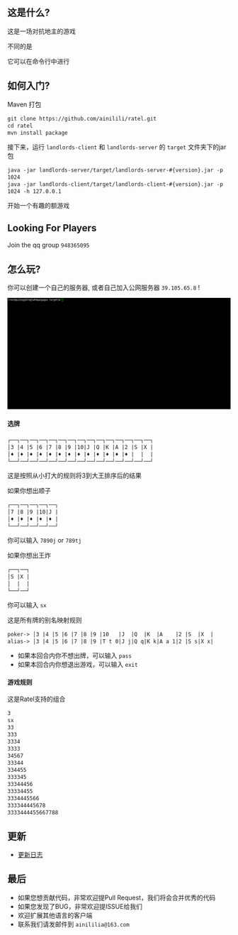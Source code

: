## 这是什么?
这是一场对抗地主的游戏

不同的是

它可以在命令行中进行
## 如何入门?
Maven 打包
```
git clone https://github.com/ainilili/ratel.git
cd ratel
mvn install package
```
接下来，运行 ``landlords-client`` 和 ``landlords-server`` 的 ``target`` 文件夹下的jar包
```
java -jar landlords-server/target/landlords-server-#{version}.jar -p 1024
java -jar landlords-client/target/landlords-client-#{version}.jar -p 1024 -h 127.0.0.1
```
开始一个有趣的额游戏

## Looking For Players

Join the qq group ``948365095``

## 怎么玩?
你可以创建一个自己的服务器, 或者自己加入公网服务器 ``39.105.65.8`` !

![demo](demo.gif)

#### 选牌
```
┌──┐──┐──┐──┐──┐──┐──┐──┐──┐──┐──┐──┐──┐──┐──┐
│3 |4 |5 |6 |7 |8 |9 |10|J |Q |K |A |2 |S |X |
│♦ |♦ |♦ |♦ |♦ |♦ |♦ |♦ |♦ |♦ |♦ |♦ |♦ |  |  |
└──┘──┘──┘──┘──┘──┘──┘──┘──┘──┘──┘──┘──┘──┘──┘
```
这是按照从小打大的规则将3到大王排序后的结果

如果你想出顺子
```
┌──┐──┐──┐──┐──┐
│7 |8 |9 |10|J |
│♦ |♦ |♦ |♦ |♦ |
└──┘──┘──┘──┘──┘
```
你可以输入 ``7890j`` or ``789tj``

如果你想出王炸
```
┌──┐──┐
│S |X |
│  |  |
└──┘──┘
```
你可以输入 ``sx``

这是所有牌的别名映射规则
```
poker-> │3 |4 |5 |6 |7 |8 |9 |10   |J  |Q  |K  |A    |2 |S  |X  |
alias-> │3 |4 |5 |6 |7 |8 |9 |T t 0|J j|Q q|K k|A a 1|2 |S s|X x|
```
- 如果本回合内你不想出牌，可以输入 ``pass``
- 如果本回合内你想退出游戏，可以输入 ``exit``

#### 游戏规则
这是Ratel支持的组合
```
3
sx
33
333
3334
3333
34567
33344
334455
333345
33344456
33334455
3334445566
333344445678
3333444455667788
```

## 更新
 - [更新日志](https://github.com/ainilili/ratel/blob/master/UPDATE.md)

## 最后
 - 如果您想贡献代码，非常欢迎提Pull Request，我们将会合并优秀的代码
 - 如果您发现了BUG，非常欢迎提ISSUE给我们
 - 欢迎扩展其他语言的客户端
 - 联系我们请发邮件到 ``ainililia@163.com``